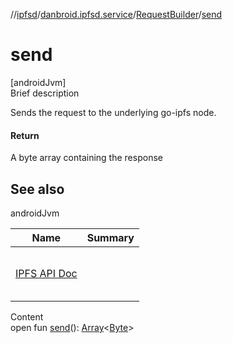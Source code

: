 //[ipfsd](../../index.md)/[danbroid.ipfsd.service](../index.md)/[RequestBuilder](index.md)/[send](send.md)



# send  
[androidJvm]  
Brief description  


Sends the request to the underlying go-ipfs node.



#### Return  


A byte array containing the response



## See also  
  
androidJvm  
  
|  Name|  Summary| 
|---|---|
| <a href="https://docs.ipfs.io/reference/api/http/">IPFS API Doc</a>| <br><br><br><br>
  
  
Content  
open fun [send](send.md)(): [Array](https://kotlinlang.org/api/latest/jvm/stdlib/kotlin/-array/index.html)<[Byte](https://kotlinlang.org/api/latest/jvm/stdlib/kotlin/-byte/index.html)>  



